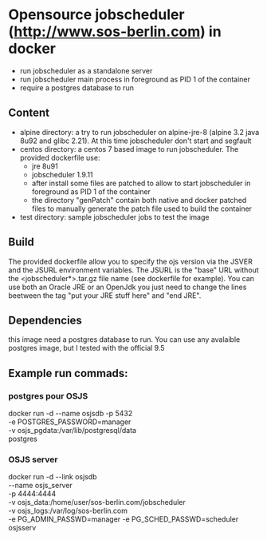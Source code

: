 # Opensource jobscheduler (http://www.sos-berlin.com) in docker

 - run jobscheduler as a standalone server
 - run jobscheduler main process in foreground as PID 1 of the container
 - require a postgres database to run

## Content

 - alpine directory: a try to run jobscheduler on alpine-jre-8 (alpine 3.2 java 8u92 and glibc 2.21). At this time jobscheduler don't start and segfault
 - centos directory: a centos 7 based image to run jobscheduler. The provided dockerfile use:
   - jre 8u91
   - jobscheduler 1.9.11
   - after install some files are patched to allow to start jobscheduler in foreground as PID 1 of the container
   - the directory "genPatch" contain both native and docker patched files to manually generate the patch file used to build the container
 - test directory: sample jobscheduler jobs to test the image

## Build

The provided dockerfile allow you to specify the ojs version via the JSVER and the JSURL environment variables.
The JSURL is the "base" URL without the <jobscheduler*>.tar.gz file name (see dockerfile for example).
You can use both an Oracle JRE or an OpenJdk you just need to change the lines beetween the tag "put your JRE stuff here" and "end JRE". 

 

## Dependencies

this image need a postgres database to run. You can use any avalaible postgres image, but I tested with the official 9.5

## Example run commads:

### postgres pour OSJS

docker run -d --name osjsdb -p 5432 \
	   -e POSTGRES_PASSWORD=manager \
	   -v osjs_pgdata:/var/lib/postgresql/data \
	   postgres


### OSJS server

docker run -d --link osjsdb \
	   --name osjs_server \
	   -p 4444:4444 \
	   -v osjs_data:/home/user/sos-berlin.com/jobscheduler \
	   -v osjs_logs:/var/log/sos-berlin.com \
	   -e PG_ADMIN_PASSWD=manager -e PG_SCHED_PASSWD=scheduler \
	   osjsserv

